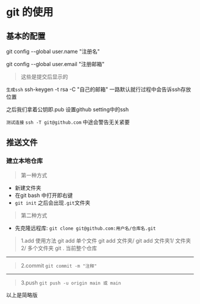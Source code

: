 # git 的使用

## 基本的配置

git config --global user.name "注册名"

git config --global user.email "注册邮箱"

> 这些是提交后显示的

`生成ssh`
ssh-keygen -t rsa -C "自己的邮箱"
一路默认就行过程中会告诉ssh存放位置

之后我们拿着公钥即.pub 设置github setting中的ssh

`测试连接`
`ssh -T git@github.com`
中途会警告无关紧要

## 推送文件

### 建立本地仓库

> 第一种方式

- 新建文件夹
- 在git bash 中打开即右键
- `git init` 之后会出现`.git`文件夹

> 第二种方式

- 先克隆远程库: `git clone git@github.com:用户名/仓库名.git`

> 1.add
> 使用方法
> git add 单个文件
> git add 文件夹/
> git add 文件夹1/ 文件夹2/   多个文件夹
> git . 当前整个仓库
---

> 2.commit
> `git commit -m "注释"`

---

> 3.push
> `git push -u origin main 或 main`

以上是简略版
